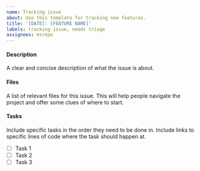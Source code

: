 ```yaml
---
name: Tracking issue
about: Use this template for tracking new features.
title: '[DATE]: [FEATURE NAME]'
labels: tracking issue, needs triage
assignees: msrepo
---
```


#### Description

A clear and concise description of what the issue is about.

#### Files

A list of relevant files for this issue. This will help people navigate the project and offer some clues of where to start.

#### Tasks

Include specific tasks in the order they need to be done in. Include links to specific lines of code where the task should happen at.

- [ ] Task 1
- [ ] Task 2
- [ ] Task 3
